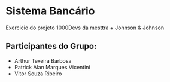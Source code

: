 # Sistema Bancário
Exercicio do projeto 1000Devs da mesttra + Johnson &amp; Johnson

## Participantes do Grupo:

- Arthur Texeira Barbosa
- Patrick Alan Marques Vicentini
- Vitor Souza Ribeiro